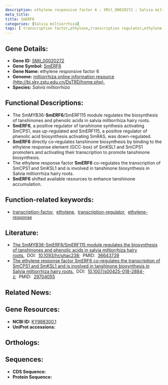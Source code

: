 ```yaml
---
description: ethylene responsive factor 6 ; SMil_00020272 ; Salvia miltiorrhiza
meta_title:
title: SmERF6
categories: [Salvia miltiorrhiza]
tags: [ transcription factor,ethylene,transcription regulator,ethylene response ]
---
```


## Gene Details:
- **Gene ID:** [SMil_00020272]()
- **Gene Symbol:** <u>SmERF6</u>
- **Gene Name:** ethylene responsive factor 6
- **Genome:** [miltiorrhiza online information resource (http://bi.sky.zstu.edu.cn/DsTRD/home.php).]()
- **Species:** *Salvia miltiorrhiza*

## Functional Descriptions:
   - The SmMYB36-**SmERF6**/SmERF115 module regulates the biosynthesis of tanshinones and phenolic acids in salvia miltiorrhiza hairy roots.
   - **SmERF6**, a positive regulator of tanshinone synthesis activating SmCPS1, was up-regulated and SmERF115, a positive regulator of phenolic acid biosynthesis activating SmRAS, was down-regulated.
   - **SmERF6** directly co-regulates tanshinone biosynthesis by binding to the ethylene response element (GCC-box) of SmKSL1 and SmCPS1 promoters and activating their transcription to promote tanshinone biosynthesis.
   - The ethylene response factor **SmERF6** co-regulates the transcription of SmCPS1 and SmKSL1 and is involved in tanshinone biosynthesis in Salvia miltiorrhiza hairy roots.
   - **SmERF6** shifted available resources to enhance tanshinone accumulation.

## Function-related keywords:
   - [transcription-factor](/tags/transcription-factor/),&nbsp;&nbsp;[ethylene](/tags/ethylene/),&nbsp;&nbsp;[transcription-regulator](/tags/transcription-regulator/),&nbsp;&nbsp;[ethylene-response](/tags/ethylene-response/)

## Literature:
   - [The SmMYB36-SmERF6/SmERF115 module regulates the biosynthesis of tanshinones and phenolic acids in salvia miltiorrhiza hairy roots.](https://doi.org/10.1093/hr/uhac238)&nbsp;&nbsp;DOI:&nbsp;&nbsp;[10.1093/hr/uhac238](https://doi.org/10.1093/hr/uhac238);&nbsp;&nbsp;PMID:&nbsp;&nbsp;[36643739](https://pubmed.ncbi.nlm.nih.gov/36643739/)
   - [The ethylene response factor SmERF6 co-regulates the transcription of SmCPS1 and SmKSL1 and is involved in tanshinone biosynthesis in Salvia miltiorrhiza hairy roots.](https://doi.org/10.1007/s00425-018-2884-z)&nbsp;&nbsp;DOI:&nbsp;&nbsp;[10.1007/s00425-018-2884-z](https://doi.org/10.1007/s00425-018-2884-z);&nbsp;&nbsp;PMID:&nbsp;&nbsp;[29704055](https://pubmed.ncbi.nlm.nih.gov/29704055/)

## Related News:

## Gene Resources:
- **NCBI ID:**  [KY988300.1](https://www.ncbi.nlm.nih.gov/gene/?term=KY988300.1)
- **UniProt accessions:**  [](https://www.uniprot.org/uniprotkb//entry)

## Orthologs:

## Sequences:
- **CDS Sequence:**
- **Protein Sequence:**
